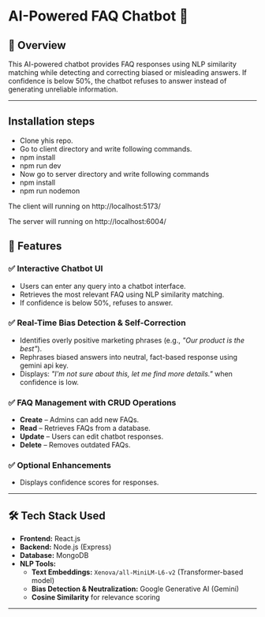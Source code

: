 # AI-Powered FAQ Chatbot 🤖

## 📌 Overview
This AI-powered chatbot provides FAQ responses using NLP similarity matching while detecting and correcting biased or misleading answers. If confidence is below 50%, the chatbot refuses to answer instead of generating unreliable information.

---

## Installation steps

- Clone yhis repo.
- Go to client directory and write following commands.
- npm install
- npm run dev
- Now go to server directory and write following commands
- npm install
- npm run nodemon

The client will running on http://localhost:5173/

The server will running on http://localhost:6004/


## 🚀 Features
### ✅ Interactive Chatbot UI
- Users can enter any query into a chatbot interface.
- Retrieves the most relevant FAQ using NLP similarity matching.
- If confidence is below 50%, refuses to answer.

### ✅ Real-Time Bias Detection & Self-Correction
- Identifies overly positive marketing phrases (e.g., _"Our product is the best"_).
- Rephrases biased answers into neutral, fact-based response using gemini api key.
- Displays: _"I'm not sure about this, let me find more details."_ when confidence is low.

### ✅ FAQ Management with CRUD Operations
- **Create** – Admins can add new FAQs.
- **Read** – Retrieves FAQs from a database.
- **Update** – Users can edit chatbot responses.
- **Delete** – Removes outdated FAQs.

### ✅ Optional Enhancements
- Displays confidence scores for responses.

---

## 🛠️ Tech Stack Used
- **Frontend:** React.js
- **Backend:** Node.js (Express)
- **Database:** MongoDB
- **NLP Tools:**
  - **Text Embeddings:** `Xenova/all-MiniLM-L6-v2` (Transformer-based model)
  - **Bias Detection & Neutralization:** Google Generative AI (Gemini)
  - **Cosine Similarity** for relevance scoring

---
